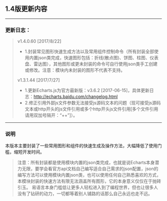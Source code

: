 ## 1.4版更新内容
***
### 更新日志：
> v1.4.0.60 [2017/8/22]
> * 1.封装常见图形快速生成方法以及常用组件控制命令（所有封装全部使用内置json类完成，快速图形包括：折线(散点图)、饼图、柱图、仪表盘、雷达图），其他图形或更未封装的命令可自行使用json类手工创建或修改。注意：模块内未封装的图形不代表不支持。  
>
> v1.3.1.44 [2017/7/27]
> * 1.更新Echarts.js为官方最新版：v3.6.2 [2017-06-15]，具体更新日志：http://echarts.baidu.com/changelog.html
> * 2.修正引用外部js文件参数无法接受js源码文本的问题（现可接受js源码文本或http开头的js文件引用或多个http开头js文件引用[多个文件引用请用双加号隔开：“++”]）。  
***
### 说明
本版本主要封装了一些常用图形和组件的快速生成及操作方法，大幅降低了使用门槛，缩短开发时间。
> 注意：所有封装都是使用模块内置的json类完成，也就是说Echarts本身潜力无限，要学会看官方api文档自己编写适合自己需求的json配置，json的编写方法可以使用模块内置json类，也可以使用任何自己熟悉喜欢的方式，本模块封装的快速方法有限无法涵盖所有图形，它的本身意义仅仅在于抛砖引玉。
> 易语言本身门槛低让更多人轻松进入到了编程世界，但也让很多人没有了钻研的动力，一切都等着别人铺路的话那么自己永远也走不远。

